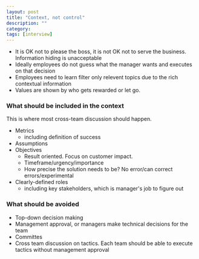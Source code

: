 ```yaml
---
layout: post
title: "Context, not control"
description: ""
category: 
tags: [interview]
---
```


* It is OK not to please the boss, it is not OK not to serve the business. Information hiding is unacceptable
* Ideally employees do not guess what the manager wants and executes on that decision
* Employees need to learn filter only relevent topics due to the rich contextual information
* Values are shown by who gets rewarded or let go.

### What should be included in the context

This is where most cross-team discussion should happen.

* Metrics
    * including definition of success
* Assumptions
* Objectives
  * Result oriented. Focus on customer impact.
  * Timeframe/urgency/importance
  * How precise the solution needs to be? No error/can correct errors/experimental
* Clearly-defined roles
    * including key stakeholders, which is manager's job to figure out

### What should be avoided

* Top-down decision making
* Management approval, or managers make technical decisions for the team
* Committes
* Cross team discussion on tactics. Each team should be able to execute tactics without management approval


